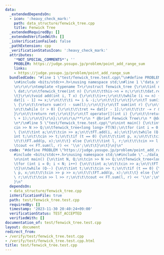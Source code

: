 ```yaml
---
data:
  _extendedDependsOn:
  - icon: ':heavy_check_mark:'
    path: data_structure/fenwick_tree.cpp
    title: Fenwick Tree
  _extendedRequiredBy: []
  _extendedVerifiedWith: []
  _isVerificationFailed: false
  _pathExtension: cpp
  _verificationStatusIcon: ':heavy_check_mark:'
  attributes:
    '*NOT_SPECIAL_COMMENTS*': ''
    PROBLEM: https://judge.yosupo.jp/problem/point_add_range_sum
    links:
    - https://judge.yosupo.jp/problem/point_add_range_sum
  bundledCode: "#line 1 \"test/fenwick_tree.test.cpp\"\n#define PROBLEM \"https://judge.yosupo.jp/problem/point_add_range_sum\"\
    \n#include <bits/stdc++.h>\nusing namespace std;\n#line 1 \"data_structure/fenwick_tree.cpp\"\
    \n\r\n\r\ntemplate <typename T>\r\nstruct fenwick_tree {\r\n\tint n;\r\n\tvector<T>\
    \ dat;\r\n\tfenwick_tree(int n) {\r\n\t\tthis->n = n;\r\n\t\tdat.resize(n);\r\n\
    \t}\r\n\tvoid add(int i, T x) {\r\n\t\ti++;\r\n\t\twhile (i <= n) {\r\n\t\t\t\
    dat[i - 1] += x;\r\n\t\t\ti += i & -i;\r\n\t\t}\r\n\t}\r\n\tT sum(int l, int r)\
    \ {\r\n\t\treturn sum(r) - sum(l);\r\n\t}\r\n\tT sum(int r) {\r\n\t\tT ret = 0;\r\
    \n\t\twhile (r > 0) {\r\n\t\t\tret += dat[r - 1];\r\n\t\t\tr -= r & -r;\r\n\t\t\
    }\r\n\t\treturn ret;\r\n\t}\r\n\tT operator[](int i) {\r\n\t\treturn sum(i, i\
    \ + 1);\r\n\t}\r\n};\r\n\r\n/**\r\n * @brief Fenwick Tree\r\n * @docs docs/data_structure/fenwick_tree.md\r\
    \n*/\n#line 5 \"test/fenwick_tree.test.cpp\"\n\nint main() {\n\tint N, Q;\n\t\
    cin >> N >> Q;\n\tfenwick_tree<long long> FT(N);\n\tfor (int i = 0; i < N; i++)\
    \ {\n\t\tint a;\n\t\tcin >> a;\n\t\tFT.add(i, a);\n\t}\n\twhile (Q--) {\n\t\t\
    int t;\n\t\tcin >> t;\n\t\tif (t == 0) {\n\t\t\tint p, x;\n\t\t\tcin >> p >> x;\n\
    \t\t\tFT.add(p, x);\n\t\t} else {\n\t\t\tint l, r;\n\t\t\tcin >> l >> r;\n\t\t\
    \tcout << FT.sum(l, r) << '\\n';\n\t\t}\n\t}\n}\n"
  code: "#define PROBLEM \"https://judge.yosupo.jp/problem/point_add_range_sum\"\n\
    #include <bits/stdc++.h>\nusing namespace std;\n#include \"../data_structure/fenwick_tree.cpp\"\
    \n\nint main() {\n\tint N, Q;\n\tcin >> N >> Q;\n\tfenwick_tree<long long> FT(N);\n\
    \tfor (int i = 0; i < N; i++) {\n\t\tint a;\n\t\tcin >> a;\n\t\tFT.add(i, a);\n\
    \t}\n\twhile (Q--) {\n\t\tint t;\n\t\tcin >> t;\n\t\tif (t == 0) {\n\t\t\tint\
    \ p, x;\n\t\t\tcin >> p >> x;\n\t\t\tFT.add(p, x);\n\t\t} else {\n\t\t\tint l,\
    \ r;\n\t\t\tcin >> l >> r;\n\t\t\tcout << FT.sum(l, r) << '\\n';\n\t\t}\n\t}\n\
    }\n"
  dependsOn:
  - data_structure/fenwick_tree.cpp
  isVerificationFile: true
  path: test/fenwick_tree.test.cpp
  requiredBy: []
  timestamp: '2023-11-30 20:40:24+09:00'
  verificationStatus: TEST_ACCEPTED
  verifiedWith: []
documentation_of: test/fenwick_tree.test.cpp
layout: document
redirect_from:
- /verify/test/fenwick_tree.test.cpp
- /verify/test/fenwick_tree.test.cpp.html
title: test/fenwick_tree.test.cpp
---
```

